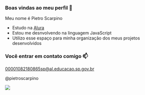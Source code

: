 ### Boas vindas ao meu perfil 💙

Meu nome é Pietro Scarpino

- Estudo na [Alura](https://alura.com.br)
- Estou me desnvolvendo na linguagem JavaScript
- Utilizo esse espaço para minha organização dos meus projetos desenvolvidos

### Você entrar em contato comigo 📫

00001082180865sp@al.educacao.sp.gov.br

@pietroscarpino

![](https://media.tenor.com/9LiVJ6Bx8lwAAAAM/sasuke-naruto.gif)
